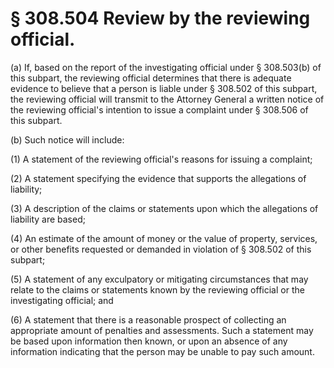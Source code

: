 # § 308.504   Review by the reviewing official.

(a) If, based on the report of the investigating official under § 308.503(b) of this subpart, the reviewing official determines that there is adequate evidence to believe that a person is liable under § 308.502 of this subpart, the reviewing official will transmit to the Attorney General a written notice of the reviewing official's intention to issue a complaint under § 308.506 of this subpart. 


(b) Such notice will include: 


(1) A statement of the reviewing official's reasons for issuing a complaint; 


(2) A statement specifying the evidence that supports the allegations of liability; 


(3) A description of the claims or statements upon which the allegations of liability are based; 


(4) An estimate of the amount of money or the value of property, services, or other benefits requested or demanded in violation of § 308.502 of this subpart; 


(5) A statement of any exculpatory or mitigating circumstances that may relate to the claims or statements known by the reviewing official or the investigating official; and 


(6) A statement that there is a reasonable prospect of collecting an appropriate amount of penalties and assessments. Such a statement may be based upon information then known, or upon an absence of any information indicating that the person may be unable to pay such amount. 




